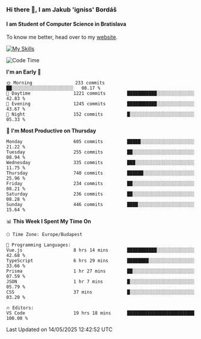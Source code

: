 ### Hi there 👋, I am Jakub 'igniss' Bordáš

#### I am Student of Computer Science in Bratislava
To know me better, head over to my [website](https://bordas.sk).

[![My Skills](https://skillicons.dev/icons?i=js,typescript,html,css,figma,svelte,vue,next,postgresql,nest,express,nodejs)](https://bordas.sk)


<!--START_SECTION:waka-->
![Code Time](http://img.shields.io/badge/Code%20Time-1%2C892%20hrs%2022%20mins-blue)

**I'm an Early 🐤** 

```text
🌞 Morning                233 commits         ██░░░░░░░░░░░░░░░░░░░░░░░   08.17 % 
🌆 Daytime                1221 commits        ███████████░░░░░░░░░░░░░░   42.83 % 
🌃 Evening                1245 commits        ███████████░░░░░░░░░░░░░░   43.67 % 
🌙 Night                  152 commits         █░░░░░░░░░░░░░░░░░░░░░░░░   05.33 % 
```
📅 **I'm Most Productive on Thursday** 

```text
Monday                   605 commits         █████░░░░░░░░░░░░░░░░░░░░   21.22 % 
Tuesday                  255 commits         ██░░░░░░░░░░░░░░░░░░░░░░░   08.94 % 
Wednesday                335 commits         ███░░░░░░░░░░░░░░░░░░░░░░   11.75 % 
Thursday                 740 commits         ██████░░░░░░░░░░░░░░░░░░░   25.96 % 
Friday                   234 commits         ██░░░░░░░░░░░░░░░░░░░░░░░   08.21 % 
Saturday                 236 commits         ██░░░░░░░░░░░░░░░░░░░░░░░   08.28 % 
Sunday                   446 commits         ████░░░░░░░░░░░░░░░░░░░░░   15.64 % 
```


📊 **This Week I Spent My Time On** 

```text
🕑︎ Time Zone: Europe/Budapest

💬 Programming Languages: 
Vue.js                   8 hrs 14 mins       ███████████░░░░░░░░░░░░░░   42.68 % 
TypeScript               6 hrs 29 mins       ████████░░░░░░░░░░░░░░░░░   33.66 % 
Prisma                   1 hr 27 mins        ██░░░░░░░░░░░░░░░░░░░░░░░   07.59 % 
JSON                     1 hr 7 mins         █░░░░░░░░░░░░░░░░░░░░░░░░   05.79 % 
CSS                      37 mins             █░░░░░░░░░░░░░░░░░░░░░░░░   03.20 % 

🔥 Editors: 
VS Code                  19 hrs 18 mins      █████████████████████████   100.00 % 
```


 Last Updated on 14/05/2025 12:42:52 UTC
<!--END_SECTION:waka-->
